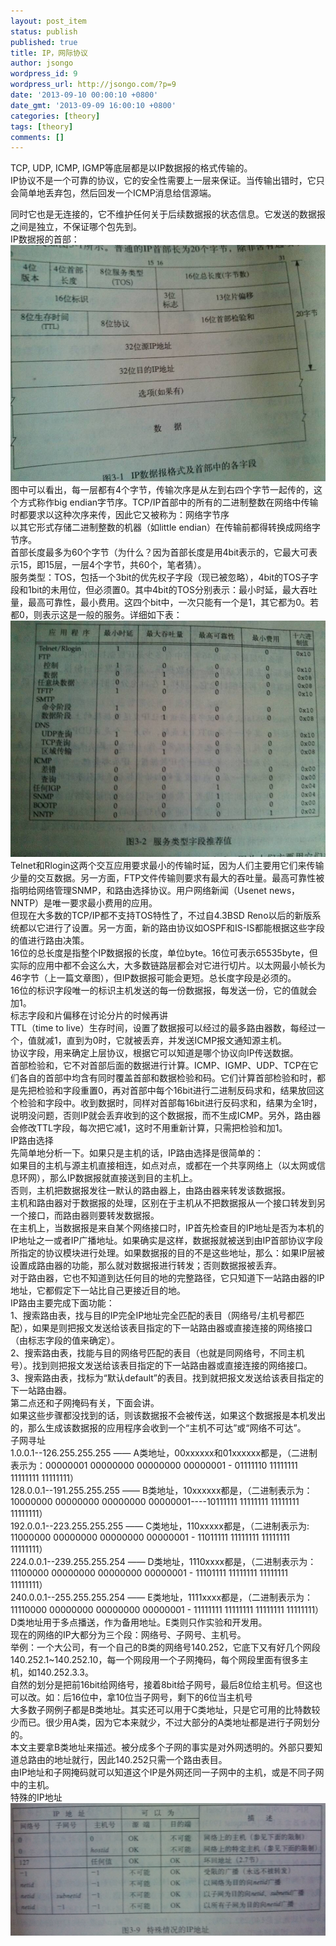```yaml
---
layout: post_item
status: publish
published: true
title: IP，网际协议
author: jsongo
wordpress_id: 9
wordpress_url: http://jsongo.com/?p=9
date: '2013-09-10 00:00:10 +0800'
date_gmt: '2013-09-09 16:00:10 +0800'
categories: [theory]
tags: [theory]
comments: []
---
```

TCP, UDP, ICMP, IGMP等底层都是以IP数据报的格式传输的。  
IP协议不是一个可靠的协议，它的安全性需要上一层来保证。当传输出错时，它只会简单地丢弃包，然后回发一个ICMP消息给信源端。


同时它也是无连接的，它不维护任何关于后续数据报的状态信息。它发送的数据报之间是独立，不保证哪个包先到。  
IP数据报的首部：  
![](/img/201211/21/185446ky892r9ny2fcr9uw.jpg)
图中可以看出，每一层都有4个字节，传输次序是从左到右四个字节一起传的，这个方式称作big endian字节序。TCP/IP首部中的所有的二进制整数在网络中传输时都要求以这种次序来传，因此它又被称为：网络字节序  
以其它形式存储二进制整数的机器（如little endian）在传输前都得转换成网络字节序。  
首部长度最多为60个字节（为什么？因为首部长度是用4bit表示的，它最大可表示15，即15层，一层4个字节，共60个，笔者猜）。  
服务类型：TOS，包括一个3bit的优先权子字段（现已被忽略），4bit的TOS子字段和1bit的未用位，但必须置0。其中4bit的TOS分别表示：最小时延，最大吞吐量，最高可靠性，最小费用。这四个bit中，一次只能有一个是1，其它都为0。若都0，则表示这是一般的服务。详细如下表：  
![](/img/201211/21/185451tdeg63ii06ijh7gh.jpg)
Telnet和Rlogin这两个交互应用要求最小的传输时延，因为人们主要用它们来传输少量的交互数据。另一方面，FTP文件传输则要求有最大的吞吐量。最高可靠性被指明给网络管理SNMP，和路由选择协议。用户网络新闻（Usenet news，NNTP）是唯一要求最小费用的应用。  
但现在大多数的TCP/IP都不支持TOS特性了，不过自4.3BSD Reno以后的新版系统都以它进行了设置。另一方面，新的路由协议如OSPF和IS-IS都能根据这些字段的值进行路由决策。  
16位的总长度是指整个IP数据报的长度，单位byte。16位可表示65535byte，但实际的应用中都不会这么大，大多数链路层都会对它进行切片。以太网最小帧长为46字节（上一篇文章图），但IP数据报可能会更短。总长度字段是必须的。  
16位的标识字段唯一的标识主机发送的每一份数据报，每发送一份，它的值就会加1。  
标志字段和片偏移在讨论分片的时候再讲  
TTL（time to live）生存时间，设置了数据报可以经过的最多路由器数，每经过一个，值就减1，直到为0时，它就被丢弃，并发送ICMP报文通知源主机。  
协议字段，用来确定上层协议，根据它可以知道是哪个协议向IP传送数据。  
首部检验和，它不对首部后面的数据进行计算。ICMP、IGMP、UDP、TCP在它们各自的首部中均含有同时覆盖首部和数据检验和码。它们计算首部检验和时，都是先把检验和字段重置0，再对首部中每个16bit进行二进制反码求和，结果放回这个检验和字段中。收到数据时，同样对首部每16bit进行反码求和，结果为全1时，说明没问题，否则IP就会丢弃收到的这个数据报，而不生成ICMP。另外，路由器会修改TTL字段，每次把它减1，这时不用重新计算，只需把检验和加1。  
IP路由选择  
先简单地分析一下。如果只是主机的话，IP路由选择是很简单的：  
如果目的主机与源主机直接相连，如点对点，或都在一个共享网络上（以太网或信息环网），那么IP数据报就直接送到目的主机上。  
否则，主机把数据报发往一默认的路由器上，由路由器来转发该数据报。  
主机和路由器对于数据报的处理，区别在于主机从不把数据报从一个接口转发到另一个接口，而路由器则要转发数据报。  
在主机上，当数据报是来自某个网络接口时，IP首先检查目的IP地址是否为本机的IP地址之一或者IP广播地址。如果确实是这样，数据报就被送到由IP首部协议字段所指定的协议模块进行处理。如果数据报的目的不是这些地址，那么：如果IP层被设置成路由器的功能，那么就对数据报进行转发；否则数据报被丢弃。  
对于路由器，它也不知道到达任何目的地的完整路径，它只知道下一站路由器的IP地址，它都假定下一站比自己更接近目的地。  
IP路由主要完成下面功能：  
1、搜索路由表，找与目的IP完全IP地址完全匹配的表目（网络号/主机号都匹配），如果是则把报文发送给该表目指定的下一站路由器或直接连接的网络接口（由标志字段的值来确定）。  
2、搜索路由表，找能与目的网络号匹配的表目（也就是同网络号，不同主机号）。找到则把报文发送给该表目指定的下一站路由器或直接连接的网络接口。  
3、搜索路由表，找标为&ldquo;默认default&rdquo;的表目。找到就把报文发送给该表目指定的下一站路由器。  
第二点还和子网掩码有关，下面会讲。  
如果这些步骤都没找到的话，则该数据报不会被传送，如果这个数据报是本机发出的，那么生成该数据报的应用程序会收到一个&ldquo;主机不可达&rdquo;或&ldquo;网络不可达&rdquo;。  
子网寻址  
1.0.0.1--126.255.255.255 &mdash;&mdash; A类地址，00xxxxxx和01xxxxxx都是，（二进制表示为：00000001 00000000 00000000 00000001 - 01111110 11111111 11111111 11111111）  
128.0.0.1--191.255.255.255 &mdash;&mdash; B类地址，10xxxxxx都是，（二进制表示为：10000000 00000000 00000000 00000001----10111111 11111111 11111111 11111111）  
192.0.0.1--223.255.255.255 &mdash;&mdash; C类地址，110xxxxx都是，（二进制表示为: 11000000 00000000 00000000 00000001 - 11011111 11111111 11111111 11111111）  
224.0.0.1--239.255.255.254 &mdash;&mdash; D类地址，1110xxxx都是，（二进制表示为：11100000 00000000 00000000 00000001 - 11101111 11111111 11111111 11111111）  
240.0.0.1--255.255.255.254 &mdash;&mdash; E类地址，1111xxxx都是，（二进制表示为：11110000 00000000 00000000 00000001 - 11111111 11111111 11111111 11111111）  
D类地址用于多点播送，作为备用地址。E类则只作实验和开发用。  
现在的网络的IP大都分为三个段：网络号、子网号、主机号。  
举例：一个大公司，有一个自己的B类的网络号140.252，它底下又有好几个网段140.252.1~140.252.10，每一个网段用一个子网掩码，每个网段里面有很多主机，如140.252.3.3。  
自然的划分是把前16bit给网络号，接着8bit给子网号，最后8位给主机号。但这也可以改。如：后16位中，拿10位当子网号，剩下的6位当主机号  
大多数子网例子都是B类地址。其实还可以用于C类地址，只是它可用的比特数较少而已。很少用A类，因为它本来就少，不过大部分的A类地址都是进行子网划分的。  
本文主要拿B类地址来描述。被分成多个子网的事实是对外网透明的。外部只要知道总路由的地址就行，因此140.252只需一个路由表目。  
由IP地址和子网掩码就可以知道这个IP是外网还同一子网中的主机，或是不同子网中的主机。  
特殊的IP地址  
![](/img/201211/21/185456xsi36ptducsc8xcj.png)